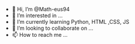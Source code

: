 - 👋 Hi, I’m @Math-eus94
- 👀 I’m interested in ...
- 🌱 I’m currently learning Python, HTML ,CSS, JS
- 💞️ I’m looking to collaborate on ...
- 📫 How to reach me ...

<!---
Math-eus94/Math-eus94 is a ✨ special ✨ repository because its `README.md` (this file) appears on your GitHub profile.
You can click the Preview link to take a look at your changes.
--->
